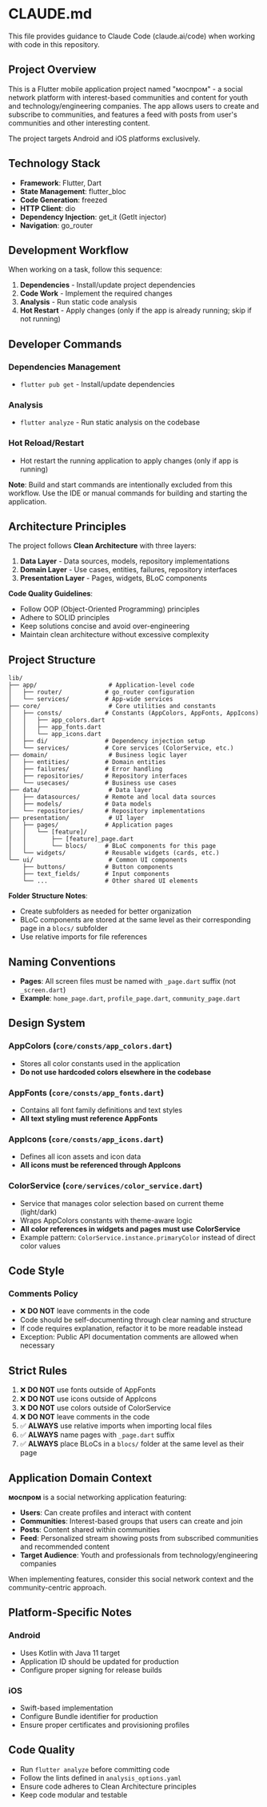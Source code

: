 # CLAUDE.md

This file provides guidance to Claude Code (claude.ai/code) when working with code in this repository.

## Project Overview

This is a Flutter mobile application project named "моспром" - a social network platform with interest-based communities and content for youth and technology/engineering companies. The app allows users to create and subscribe to communities, and features a feed with posts from user's communities and other interesting content.

The project targets Android and iOS platforms exclusively.

## Technology Stack

- **Framework**: Flutter, Dart
- **State Management**: flutter_bloc
- **Code Generation**: freezed
- **HTTP Client**: dio
- **Dependency Injection**: get_it (GetIt injector)
- **Navigation**: go_router

## Development Workflow

When working on a task, follow this sequence:

1. **Dependencies** - Install/update project dependencies
2. **Code Work** - Implement the required changes
3. **Analysis** - Run static code analysis
4. **Hot Restart** - Apply changes (only if the app is already running; skip if not running)

## Developer Commands

### Dependencies Management
- `flutter pub get` - Install/update dependencies

### Analysis
- `flutter analyze` - Run static analysis on the codebase

### Hot Reload/Restart
- Hot restart the running application to apply changes (only if app is running)

**Note**: Build and start commands are intentionally excluded from this workflow. Use the IDE or manual commands for building and starting the application.

## Architecture Principles

The project follows **Clean Architecture** with three layers:

1. **Data Layer** - Data sources, models, repository implementations
2. **Domain Layer** - Use cases, entities, failures, repository interfaces
3. **Presentation Layer** - Pages, widgets, BLoC components

**Code Quality Guidelines**:
- Follow OOP (Object-Oriented Programming) principles
- Adhere to SOLID principles
- Keep solutions concise and avoid over-engineering
- Maintain clean architecture without excessive complexity

## Project Structure
```
lib/
├── app/                    # Application-level code
│   ├── router/            # go_router configuration
│   └── services/          # App-wide services
├── core/                   # Core utilities and constants
│   ├── consts/            # Constants (AppColors, AppFonts, AppIcons)
│   │   ├── app_colors.dart
│   │   ├── app_fonts.dart
│   │   └── app_icons.dart
│   ├── di/                # Dependency injection setup
│   └── services/          # Core services (ColorService, etc.)
├── domain/                 # Business logic layer
│   ├── entities/          # Domain entities
│   ├── failures/          # Error handling
│   ├── repositories/      # Repository interfaces
│   └── usecases/          # Business use cases
├── data/                   # Data layer
│   ├── datasources/       # Remote and local data sources
│   ├── models/            # Data models
│   └── repositories/      # Repository implementations
├── presentation/           # UI layer
│   ├── pages/             # Application pages
│   │   └── [feature]/
│   │       ├── [feature]_page.dart
│   │       └── blocs/     # BLoC components for this page
│   └── widgets/           # Reusable widgets (cards, etc.)
└── ui/                     # Common UI components
    ├── buttons/           # Button components
    ├── text_fields/       # Input components
    └── ...                # Other shared UI elements
```

**Folder Structure Notes**:
- Create subfolders as needed for better organization
- BLoC components are stored at the same level as their corresponding page in a `blocs/` subfolder
- Use relative imports for file references

## Naming Conventions

- **Pages**: All screen files must be named with `_page.dart` suffix (not `_screen.dart`)
- **Example**: `home_page.dart`, `profile_page.dart`, `community_page.dart`

## Design System

### AppColors (`core/consts/app_colors.dart`)
- Stores all color constants used in the application
- **Do not use hardcoded colors elsewhere in the codebase**

### AppFonts (`core/consts/app_fonts.dart`)
- Contains all font family definitions and text styles
- **All text styling must reference AppFonts**

### AppIcons (`core/consts/app_icons.dart`)
- Defines all icon assets and icon data
- **All icons must be referenced through AppIcons**

### ColorService (`core/services/color_service.dart`)
- Service that manages color selection based on current theme (light/dark)
- Wraps AppColors constants with theme-aware logic
- **All color references in widgets and pages must use ColorService**
- Example pattern: `ColorService.instance.primaryColor` instead of direct color values

## Code Style

### Comments Policy
- ❌ **DO NOT** leave comments in the code
- Code should be self-documenting through clear naming and structure
- If code requires explanation, refactor it to be more readable instead
- Exception: Public API documentation comments are allowed when necessary

## Strict Rules

1. ❌ **DO NOT** use fonts outside of AppFonts
2. ❌ **DO NOT** use icons outside of AppIcons
3. ❌ **DO NOT** use colors outside of ColorService
4. ❌ **DO NOT** leave comments in the code
5. ✅ **ALWAYS** use relative imports when importing local files
6. ✅ **ALWAYS** name pages with `_page.dart` suffix
7. ✅ **ALWAYS** place BLoCs in a `blocs/` folder at the same level as their page

## Application Domain Context

**моспром** is a social networking application featuring:

- **Users**: Can create profiles and interact with content
- **Communities**: Interest-based groups that users can create and join
- **Posts**: Content shared within communities
- **Feed**: Personalized stream showing posts from subscribed communities and recommended content
- **Target Audience**: Youth and professionals from technology/engineering companies

When implementing features, consider this social network context and the community-centric approach.

## Platform-Specific Notes

### Android
- Uses Kotlin with Java 11 target
- Application ID should be updated for production
- Configure proper signing for release builds

### iOS
- Swift-based implementation
- Configure Bundle identifier for production
- Ensure proper certificates and provisioning profiles

## Code Quality

- Run `flutter analyze` before committing code
- Follow the lints defined in `analysis_options.yaml`
- Ensure code adheres to Clean Architecture principles
- Keep code modular and testable